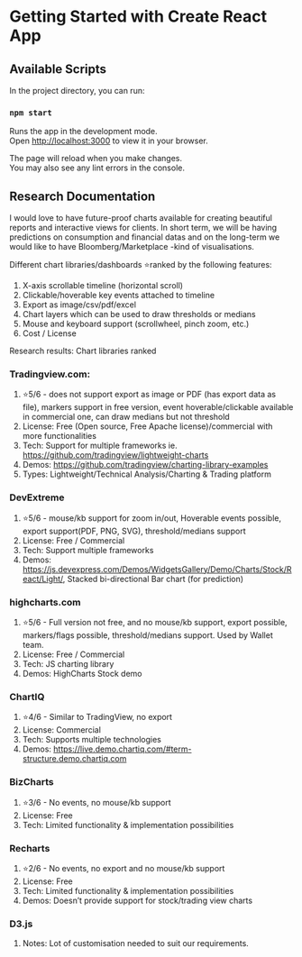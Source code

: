 # Getting Started with Create React App

## Available Scripts

In the project directory, you can run:

### `npm start`

Runs the app in the development mode.\
Open [http://localhost:3000](http://localhost:3000) to view it in your browser.

The page will reload when you make changes.\
You may also see any lint errors in the console.

## Research Documentation

I would love to have future-proof charts available for creating beautiful reports and interactive views for clients. In short term, we will be having predictions on consumption and financial datas and on the long-term we would like to have Bloomberg/Marketplace -kind of visualisations.

Different chart libraries/dashboards ⭐ranked by the following features:

1. X-axis scrollable timeline (horizontal scroll)
2. Clickable/hoverable key events attached to timeline
3. Export as image/csv/pdf/excel
4. Chart layers which can be used to draw thresholds or medians
5. Mouse and keyboard support (scrollwheel, pinch zoom, etc.)
6. Cost / License

Research results: Chart libraries ranked

### Tradingview.com: 

  1. ⭐5/6 - does not support export as image or PDF (has export data as file), markers support in free version, event hoverable/clickable available in commercial one, can draw medians but not threshold
  2. License: Free (Open source, Free Apache license)/commercial with more functionalities
  3. Tech: Support for multiple frameworks ie. https://github.com/tradingview/lightweight-charts
  4. Demos: https://github.com/tradingview/charting-library-examples
  5. Types: Lightweight/Technical Analysis/Charting & Trading platform

### DevExtreme

  1. ⭐5/6 - mouse/kb support for zoom in/out, Hoverable events possible, export support(PDF, PNG, SVG), threshold/medians support
  2. License: Free / Commercial
  3. Tech: Support multiple frameworks 
  4. Demos: https://js.devexpress.com/Demos/WidgetsGallery/Demo/Charts/Stock/React/Light/, Stacked bi-directional Bar chart (for prediction)

### highcharts.com

  1. ⭐5/6 - Full version not free, and no mouse/kb support, export possible, markers/flags possible, threshold/medians support. Used by Wallet team.
  2. License: Free / Commercial
  3. Tech: JS charting library
  4. Demos: HighCharts Stock demo

### ChartIQ

  1. ⭐4/6 - Similar to TradingView, no export
  2. License: Commercial
  3. Tech: Supports multiple technologies
  4. Demos: https://live.demo.chartiq.com/#term-structure.demo.chartiq.com

### BizCharts

  1. ⭐3/6 - No events, no mouse/kb support
  2. License: Free
  3. Tech: Limited functionality & implementation possibilities

### Recharts

  1. ⭐2/6 - No events, no export and no mouse/kb support
  2. License: Free
  3. Tech: Limited functionality & implementation possibilities
  4. Demos: Doesn’t provide support for stock/trading view charts

### D3.js

  1. Notes: Lot of customisation needed to suit our requirements.

